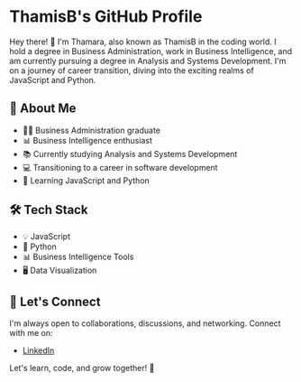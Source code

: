 # ThamisB's GitHub Profile

Hey there! 👋 I'm Thamara, also known as ThamisB in the coding world. I hold a degree in Business Administration, work in Business Intelligence, and am currently pursuing a degree in Analysis and Systems Development. I'm on a journey of career transition, diving into the exciting realms of JavaScript and Python.

## 🚀 About Me

- 👩‍💼 Business Administration graduate
- 📊 Business Intelligence enthusiast
- 📚 Currently studying Analysis and Systems Development
- 💻 Transitioning to a career in software development
- 🌱 Learning JavaScript and Python

## 🛠️ Tech Stack

- 💡 JavaScript
- 🐍 Python
- 📊 Business Intelligence Tools
- 🖥️ Data Visualization

## 🤝 Let's Connect

I'm always open to collaborations, discussions, and networking. Connect with me on:

- [LinkedIn](https://www.linkedin.com/in/thamaraboliveira/)

Let's learn, code, and grow together! 🌟
